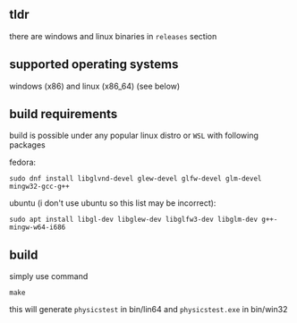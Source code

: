 ## tldr
there are windows and linux binaries in `releases` section
## supported operating systems
windows (x86) and linux (x86_64) (see below)
## build requirements
build is possible under any popular linux distro or `WSL` with following packages

fedora:
```
sudo dnf install libglvnd-devel glew-devel glfw-devel glm-devel mingw32-gcc-g++
```
ubuntu (i don't use ubuntu so this list may be incorrect):
```
sudo apt install libgl-dev libglew-dev libglfw3-dev libglm-dev g++-mingw-w64-i686
```
## build
simply use command
```
make
```
this will generate `physicstest` in bin/lin64 and `physicstest.exe` in bin/win32